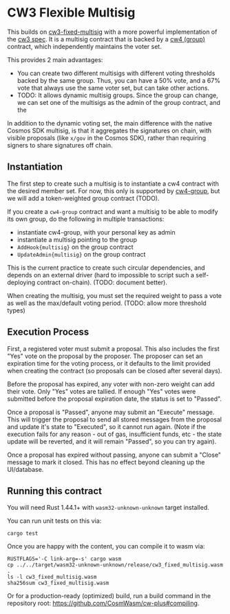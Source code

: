 # CW3 Flexible Multisig

This builds on [cw3-fixed-multisig](../cw3-fixed-multisig) with a more
powerful implementation of the [cw3 spec](../../packages/cw3/README.md).
It is a multisig contract that is backed by a
[cw4 (group)](../../packages/cw4/README.md) contract, which independently
maintains the voter set.

This provides 2 main advantages:

* You can create two different multisigs with different voting thresholds
  backed by the same group. Thus, you can have a 50% vote, and a 67% vote
  that always use the same voter set, but can take other actions.
* TODO: It allows dynamic multisig groups. Since the group can change,
  we can set one of the multisigs as the admin of the group contract,
  and the


In addition to the dynamic voting set, the main difference with the native
Cosmos SDK multisig, is that it aggregates the signatures on chain, with
visible proposals (like `x/gov` in the Cosmos SDK), rather than requiring
signers to share signatures off chain.

## Instantiation

The first step to create such a multisig is to instantiate a cw4 contract
with the desired member set. For now, this only is supported by
[cw4-group](../cw4-group), but we will add a token-weighted group contract
(TODO).

If you create a `cw4-group` contract and want a multisig to be able
to modify its own group, do the following in multiple transactions:

  * instantiate cw4-group, with your personal key as admin
  * instantiate a multisig pointing to the group
  * `AddHook{multisig}` on the group contract
  * `UpdateAdmin{multisig}` on the group contract

This is the current practice to create such circular dependencies,
and depends on an external driver (hard to impossible to script such a
self-deploying contract on-chain). (TODO: document better).

When creating the multisig, you must set the required weight to pass a vote
as well as the max/default voting period. (TODO: allow more threshold types)

## Execution Process

First, a registered voter must submit a proposal. This also includes the
first "Yes" vote on the proposal by the proposer. The proposer can set
an expiration time for the voting process, or it defaults to the limit
provided when creating the contract (so proposals can be closed after several
days).

Before the proposal has expired, any voter with non-zero weight can add their
vote. Only "Yes" votes are tallied. If enough "Yes" votes were submitted before
the proposal expiration date, the status is set to "Passed".

Once a proposal is "Passed", anyone may submit an "Execute" message. This will
trigger the proposal to send all stored messages from the proposal and update
it's state to "Executed", so it cannot run again. (Note if the execution fails
for any reason - out of gas, insufficient funds, etc - the state update will
be reverted, and it will remain "Passed", so you can try again).

Once a proposal has expired without passing, anyone can submit a "Close"
message to mark it closed. This has no effect beyond cleaning up the UI/database.

## Running this contract

You will need Rust 1.44.1+ with `wasm32-unknown-unknown` target installed.

You can run unit tests on this via:

`cargo test`

Once you are happy with the content, you can compile it to wasm via:

```
RUSTFLAGS='-C link-arg=-s' cargo wasm
cp ../../target/wasm32-unknown-unknown/release/cw3_fixed_multisig.wasm .
ls -l cw3_fixed_multisig.wasm
sha256sum cw3_fixed_multisig.wasm
```

Or for a production-ready (optimized) build, run a build command in
the repository root: https://github.com/CosmWasm/cw-plus#compiling.
